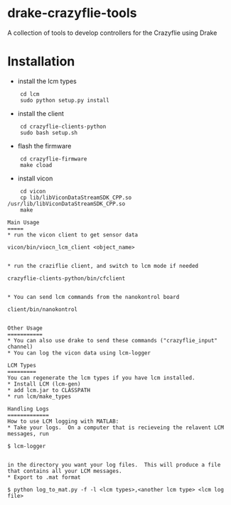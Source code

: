 drake-crazyflie-tools
=====================

A collection of tools to develop controllers for the Crazyflie using Drake

Installation
============
* install the lcm types
```    
    cd lcm
    sudo python setup.py install
```

* install the client
```    
    cd crazyflie-clients-python
    sudo bash setup.sh
```

* flash the firmware
```    
    cd crazyflie-firmware
    make cload
```

* install vicon
```    
    cd vicon
    cp lib/libViconDataStreamSDK_CPP.so /usr/lib/libViconDataStreamSDK_CPP.so
    make

Main Usage
=====
* run the vicon client to get sensor data
```
    vicon/bin/viocn_lcm_client <object_name>
```

* run the craziflie client, and switch to lcm mode if needed
```
    crazyflie-clients-python/bin/cfclient
```

* You can send lcm commands from the nanokontrol board
```
    client/bin/nanokontrol
```

Other Usage
===========
* You can also use drake to send these commands ("crazyflie_input" channel)
* You can log the vicon data using lcm-logger

LCM Types
=========
You can regenerate the lcm types if you have lcm installed.
* Install LCM (lcm-gen)
* add lcm.jar to CLASSPATH
* run lcm/make_types

Handling Logs
=============
How to use LCM logging with MATLAB:
* Take your logs.  On a computer that is recieveing the relavent LCM messages, run

```
    $ lcm-logger
```

in the directory you want your log files.  This will produce a file that contains all your LCM messages.
* Export to .mat format
```
    $ python log_to_mat.py -f -l <lcm types>,<another lcm type> <lcm log file>
```